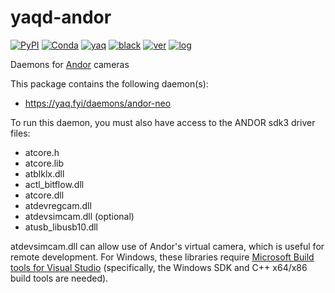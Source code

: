 # yaqd-andor

[![PyPI](https://img.shields.io/pypi/v/yaqd-andor)](https://pypi.org/project/yaqd-andor)
[![Conda](https://img.shields.io/conda/vn/conda-forge/yaqd-andor)](https://anaconda.org/conda-forge/yaqd-andor)
[![yaq](https://img.shields.io/badge/framework-yaq-orange)](https://yaq.fyi/)
[![black](https://img.shields.io/badge/code--style-black-black)](https://black.readthedocs.io/)
[![ver](https://img.shields.io/badge/calver-YYYY.0M.MICRO-blue)](https://calver.org/)
[![log](https://img.shields.io/badge/change-log-informational)](https://gitlab.com/yaq/yaqd-andor/-/blob/main/CHANGELOG.md)

Daemons for [Andor](https://andor.oxinst.com/?gclid=CjwKCAiA4rGCBhAQEiwAelVtiwSRE1kz3nD1g-x6c1ni5svwLkqg7OMvJE5n0CIB8shS2Nnnvrgy4BoCdJcQAvD_BwE) cameras

This package contains the following daemon(s):

- https://yaq.fyi/daemons/andor-neo

To run this daemon, you must also have access to the ANDOR sdk3 driver files:

- atcore.h
- atcore.lib
- atblklx.dll
- actl_bitflow.dll
- atcore.dll
- atdevregcam.dll
- atdevsimcam.dll (optional)
- atusb_libusb10.dll

atdevsimcam.dll can allow use of Andor's virtual camera, which is useful for remote development.
For Windows, these libraries require [Microsoft Build tools for Visual Studio](https://visualstudio.microsoft.com/downloads/) (specifically, the Windows SDK and C++ x64/x86 build tools are needed).

